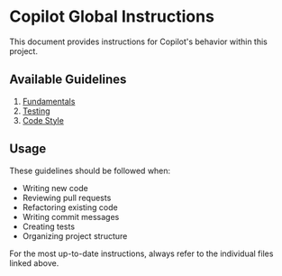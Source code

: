 # Copilot Global Instructions

This document provides instructions for Copilot's behavior within this project.

## Available Guidelines

1. [Fundamentals](./guidelines/fundamentals.md)
2. [Testing](./guidelines/testing.md)
3. [Code Style](./guidelines/code-style.md)

## Usage

These guidelines should be followed when:
- Writing new code
- Reviewing pull requests
- Refactoring existing code
- Writing commit messages
- Creating tests
- Organizing project structure

For the most up-to-date instructions, always refer to the individual files linked above.
